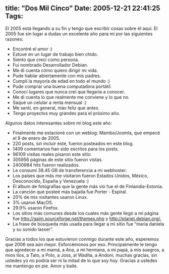 title: "Dos Mil Cinco"
Date: 2005-12-21 22:41:25
Tags: 
---
<p>El 2005 está llegando a su fin y tengo que escribir cosas sobre él aquí. El 2005 fue sin lugar a dudas un excelente año para mí por las siguientes razones:  </p>
<ul>
<li>Encontré el amor :)</li>     <li>Estuve en un lugar de trabajo bien chido.</li>     <li>Siento que crecí como persona.</li>     <li>Fui nombrado Desarrollador Debian.</li>     <li>Me di cuenta cómo quiero dirigir mi vida.</li>     <li>Pude hablar abiertamente con mis padres.</li>     <li>Cumplí la mayoría de edad en todo el mundo :) <br/>
</li>     <li>Pude comprar una buena computadora portátil.</li>     <li>Conocí lugares que nunca creí que llegaría a conocer.</li>     <li>Me di cuenta lo que realmente me conviene y lo que no.</li>     <li>Saqué un celular a renta mensual :)</li>     <li>Me sentí, en general, más feliz que antes.</li>     <li>Tengo proyectos muy grandes para el próximo año.<br/>
</li>  </ul>  Algunos datos interesantes sobre mi blog este año:<br/><ul>
<li>Finalmente me estacioné con un weblog: Mambo/Joomla, que empecé el 9 de enero de 2005.<br/>
</li>     <li>220 posts, sin incluir éste, fueron posteados en este blog.</li>     <li>1409 comentarios han sido escritos para los posts.</li>     <li>96109 visitas reales pisaron este sitio.</li>     <li>305956 páginas de este sitio fueron vistas.</li>     <li>2400984 hits fueron realizados.</li>     <li>Le consumí 38.45&#160;GB de transferencia a mi webhoster.</li>     <li>Los países que más me visitaron fueron Estados Unidos, México, Desconocido, España y Venezuela :)</li>     <li>El álbum de fotografías que la gente más vió fue el de Finlandia-Estonia.</li>     <li>La canción que posteé más bajada fue Porter - Espiral.</li>     <li>20% de mis visitantes usaron Linux.</li>     <li>3% usaron MacOS.</li>     <li>29.9% usaron Firefox.</li>     <li>Los sitios más comunes desde los cuales más gente llegó a mi página fue <a href="http://gaim.sourceforge.net/themes.php">http://gaim.sourceforge.net/themes.php</a> y <a href="http://planet.debian.org/.">http://planet.debian.org/.</a></li>     <li>La frase de búsqueda más usada para llegar a mi sitio fue &#8220;maria daniela y su sonido lasser&#8221;.</li>  </ul>Gracias a todos los que estuvieron conmigo durante este año, esperemos que 2006 sea aún mejor. Esforcémonos por eso. Principalmente le tengo que agredecer a mi mamá, a Ana, a mi hermana, a mi papá, a mis suegros, a mios tíos, a Tato, a Polo, a Joss, al Wadita, a Andoni, muchas gracias, sin ustedes yo no podría ser ni la mitad de lo que soy hoy. Gracias a ustedes me mantengo en pie. Amor y baile. <br/><br/>
